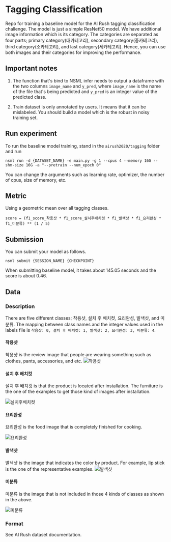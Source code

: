 # Tagging Classification

Repo for training a baseline model for the AI Rush tagging classification challenge. The model is just a simple 
ResNet50 model. We have additional image information which is its category. The categories are separated as 
four parts; primary category(대카테고리), secondary category(중카테고리), third category(소카테고리), and last category(세카테고리). 
Hence, you can use both images and their categories for improving the performance.

## Important notes
1. The function that's bind to NSML infer needs to output a dataframe with the two columns `image_name` and `y_pred`,
where `image_name` is the name of the file that's being predicted and `y_pred` is an integer value of the predicted class.

2. Train dataset is only annotated by users. It means that it can be mislabeled. You should build a model which is the 
robust in noisy training set. 

## Run experiment

To run the baseline model training, stand in the `airush2020/tagging` folder and run 
```
nsml run -d {DATASET_NAME} -e main.py -g 1 --cpus 4 --memory 16G --shm-size 16G -a "--pretrain --num_epoch 0"
```
You can change the arguments such as learning rate, optimizer, the number of cpus, size of memory, etc.


## Metric
Using a geometric mean over all tagging classes.
```
score = (f1_score_착용샷 * f1_score_설치후배치컷 * f1_발색샷 * f1_요리완성 * f1_미분류) ** (1 / 5)
```
## Submission 
You can submit your model as follows. 
``` 
nsml submit {SESSION_NAME} {CHECKPOINT}
```
When submitting baseline model, it takes about 145.05 seconds and the score is about 0.46. 

## Data
### Description
There are five different classes; 착용샷, 설치 후 배치컷, 요리완성, 발색샷, and 미분류. 
The mapping between class names and the integer values used in the labels file is 
`착용샷: 0, 설치 후 배치컷: 1, 발색샷: 2, 요리완성: 3, 미분류: 4`.
#### 착용샷
착용샷 is the review image that people are wearing something such as clothes, pants, accessories, and etc. 
![착용샷](images/suit.JPEG)

#### 설치 후 배치컷
설치 후 배치컷 is that the product is located after installation. The furniture is the one of the examples to get those 
kind of images after installation. 

![설치후배치컷](images/installation.JPEG)
#### 요리완성
요리완성 is the food image that is completely finished for cooking. 

![요리완성](images/food.JPEG)

#### 발색샷
발색샷 is the image that indicates the color by product. For example, lip stick is the one of the representative examples.
![발색샷](images/color.JPEG)

#### 미분류
미분류 is the image that is not included in those 4 kinds of classes as shown in the above. 

![미분류](images/unknown.JPEG)

### Format
See AI Rush dataset documentation.

```

